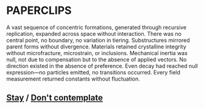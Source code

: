 # PAPERCLIPS

A vast sequence of concentric formations, generated through recursive replication, expanded across space without interaction. There was no central point, no boundary, no variation in tiering. Substructures mirrored parent forms without divergence. Materials retained crystalline integrity without microfracture, microstrain, or inclusions. Mechanical inertia was null, not due to compensation but to the absence of applied vectors. No direction existed in the absence of preference. Even decay had reached null expression—no particles emitted, no transitions occurred. Every field measurement returned constants without fluctuation.

## [Stay](page-77b4dd06049d9f7e) / [Don't contemplate](page-f3343d61ea339b34)
